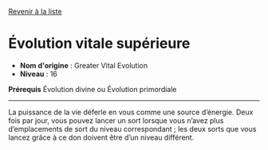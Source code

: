 [Revenir à la liste](list.md)

# Évolution vitale supérieure

 * **Nom d'origine** : Greater Vital Evolution
 * **Niveau** : 16


<p><strong>Prérequis</strong> Évolution divine ou Évolution primordiale</p>
<hr>
<p>La puissance de la vie déferle en vous comme une source d’énergie. Deux fois par jour, vous pouvez lancer un sort lorsque vous n’avez plus d’emplacements de sort du niveau correspondant ; les deux sorts que vous lancez grâce à ce don doivent être d’un niveau différent.</p>